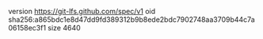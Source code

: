 version https://git-lfs.github.com/spec/v1
oid sha256:a865bdc1e8d47dd9fd389312b9b8ede2bdc7902748aa3709b44c7a06158ec3f1
size 4640

